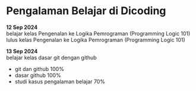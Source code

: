 # Pengalaman Belajar di Dicoding

**12 Sep 2024**<br>
belajar kelas Pengenalan ke Logika Pemrograman (Programming Logic 101)<br>
lulus kelas Pengenalan ke Logika Pemrograman (Programming Logic 101)<br>

**13 Sep 2024**<br>
belajar kelas dasar git dengan github<br>
* git dan github 100%
* dasar github 100%
* studi kasus pengalaman belajar 70%
